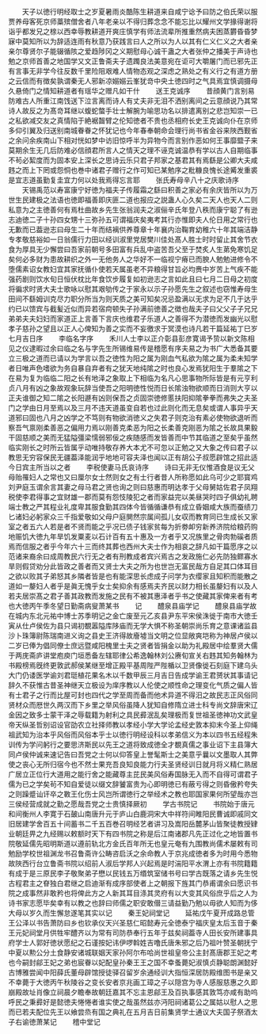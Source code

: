 <!-- { "loadSidebar": true } -->
　　天子以徳行明经取士之岁夏暑雨炎酷陈生耕道来自咸宁谂予曰防之伯氏荣以服贾养母客死京师藁殡僧舍者八年老亲以不得归葬念念不能忘比以耀州文学掾得谢将诣乎都发兄之榇以西幸辱教耕道开爽庄慎学有师法流辈所推重然病夫困蒸欝昏昏梦寐中莫知所以为辞适连雨有秋意乃获践言曰人之所以为人以其有仁义仁义之大者亲亲尔尊贤尔子能辍循陔之爱趋陟冈之义期慰母心诚干蛊之大者张仲之播美于声诗也勉之京师首善之地国学又文正鲁斋夫子遗躅良法美意宛在讵可大嚼屠门而已邪先正有言事无非学今往反数千里险阻艰难人情物态观之深虑之熟处之有义行之有道方册之云信而有徴矣孰谓秦无人邪新凉嫋嫋云峯犹竒中央土徳四时之气具焉宜慎调摄母久悬倚门之情知耕道者有瑶华之赠凡如干什
　　送王克诚序
　　昔顔黄门言别易防难古人所重江南饯送下泣言离而诗人有丈夫非无泪不洒别离间之云意顔说乃其常诗人故反之为髙竒耳继以蝮蛇螫手壮士解腕为喻思功名以排遣离别之悲岂知崇一已之私欲减交友之真情陷于絶裾齧臂之伦知徳者不贵也丞相府长史王克诚向仆在京师多仰引翼及归送别南城眷眷之怀犹记也今年春奉朝命会理行尚书省金谷来陜西觐省之余问余疾南山下相对恍如梦中访旧惊呼半为异物今而言别作恶如何王事靡盬子来莫期余生无几后防难必信顔君所言人之情天之理不诬克诚温恭有学以古人自期临事不茍必絜度而为固本安上深长之思诗云乐只君子邦家之基君其有焉繇是公卿大夫咸韪之而上下罔或怨恫也巻中诸君子赠行之作可知已某勉序之粃糠良愧长途觱发重裘是宜志道虽勤复圭宜力何以处我焉得忘言耶
　　张氏寿母辛八十之庆歌诗序
　　天锡禹范以寿富康宁好徳为福夫子传履霜之繇曰积善之家必有余庆皆所以为万世生民建极之法语也徳即福善即庆匪二道也报应之説蛊人心久矣二天人也天人二则私意为之主徳善何有焉杜曲故乡先生张翁润夫之淑俪辛氏年登八秩而康宁聪了有逊志迪徳二子十孙四女甥十三弥孙五可谓福庆矣夷考其行亦惟即夫人伦日用之常行也无歉而已葢逊志曰母生二十年而结褵供养尊章十年襄内治鞠育幼稚六十年其端洁静专孝敬慈裕如一日翁儒行力田以经训淑里党居樊川佳处髙人胜士时时留止其舍节衣食为厚具无少懈尝曰吾家前朝号多田富有兵乱中盗苦吾父至于焚炙人生苐免寒饥足矣何必多财为患故耕织之外一无他务人之华好不一临视宁瘠已而腴人勉勉进修令不堕儒素诏女教妇宜其家抚循仆使若天属虽老不异粮得甘旨必均赉中岁苦上气疾不能强药剧则饮水旬日恒伏枕比年食饮步履复如初逊志之言如此且曰七月二日母之初度将徧求时贤大夫士歌咏以慰其艰劬传之于家永以示子孙愿先生之叙述也窃惟寿母生田间不繇姆训克尽力职分所当为则天质之美可知矣况忌盈满以无求为足不几于达乎约已以馈宾与截髪近似而异若宿疴顿失子孙满前徳善之徴也哉夫子曰父父子子兄兄弟弟夫夫妇妇而家道正上言善下言庆也维君子乐道人之善得不为潜徳而发幽光以慰孝子慈孙之望且以正人心俾知为善之实而不妄徼求于冥漠也诗凡若干篇延祐丁巳岁七月吉日序
　　李临名字序
　　禾川人士李以正介彰县彭彦寛谒予贽以新文陈相见之仪逮暇过余曰临之名与字先生所锡维易传是稽愿有序夫易之为书广大悉备其要立三极之道而已请以为学言以吾之徳性为阳之属为刚血气私欲为隂之属为柔未知学者日唯声色嗜欲为务自暴自弃者有之犹天地纯隂之时也良心发焉犹阳生于羣隂之下在易为复为临临二阳之长有地泽之象取上下相临为名凡心思事物所际皆是有元亨利贞八月有凶之象故观象玩辞当使吾之阳明徳性悦而日长隂浊物欲顺而日消则大亨以正夫谁御之知二隂之长阳遯有凶则保吾之贞固崇徳修慝扶阳抑隂拳拳而弗失之夫圣门之学由日月至焉以及三月不违天道虽变自若也过此则化而无息矣或谓人事异乎天道邪曰固也八月之凶学之不笃则有物欲消徳义之失君子则克治有素必使物欲退听而察吾气禀刚柔善恶之偏用力焉以刚善克柔恶为阳之长柔善克刚恶为隂之长故具果毅干固慈顺之美而无猛隘彊梁懦弱邪佞之疾随感而发皆善而中节其临道之至矣乎虽然临实刚长之时所云皆属乎动唯持敬存养大本尤不可忽以正勉之又大象之传曰君子以教思无穷容保民无疆葢泽能润乎地地可容夫泽也闻以正有胡公子叔愿辟馆之招此适今日宾主所当以之者
　　李税使妻马氏哀诗序
　　诗曰无非无仪惟酒食是议无父母贻罹妇人之常也又曰厘尔女士然则女之有士行者昔人所称愿如此乌可少之耶寳鸡刘尹庭玉谓余言其妻之母马君之贤也询之则曰慈惠而明达孝于父母舅姑佐君子凤翔税使李君得事之宜财雄一郡而莫有怨忮陵犯之者而家益完以美昼哭时四子俱幼礼聘端士教之严其程业礼度卑其服食勤其四体今皆循循谦恭有成立昏姻咸大族而蚕绩刀匕诸妇必躬家众三千指爱敬如父母户庭閴然宗属间孤儿女収而教育同已生成长又家室之者五六人若是者不贤而能之乎况已债子钱家贫每为折劵卹穷新养济院给粮药购地赈饥大徳九年旱饥发粟麦以石计百有五十惠及一方者乎又况族里之骨肉勃磎者质焉而信服之者乎今年六十三而终其葬也西州大夫士作为相哀之辞凡如干篇愿序之以范诸来裔余曰成周教民六行无之者有刑教成者宾兴焉古之发政施仁必先防独鳏寡水旱则假贷劝分此皆政之善者而又贤士大夫之所为也世岂无富民哉方自足其口体耳目之欲以败其子弟怒其乡隣者皆是也有能深思长虑成子问学为衣缨家且知积而能散之道如一嫠妇人者乎是眞无愧乎女士矣抑余有感焉夫齐民以财力相长虽嫠妇有以及人若夫居崇髙之君子善其政教而发施之民有不被其惠泽者乎书之使藏其家俾来者有考也大徳丙午季冬望日勤斋病叟萧某书
　　记
　　醴泉县庙学记
　　醴泉县庙学故在城内东北元祐中博士苏季明记之金亡废至元乙亥县尹东平宋侯洙徙于南市大徳壬寅从仕卢侯佐为县只谒初覩嚣隘库陊庙而无学大惧不称圣朝崇尚乐育之意课诸监县沙卜珠簿尉陈瑞南进义询之县史王济得故廥墟当文明之位显敞爽垲称为神居卢侯以二岁已俸为倡同僚士庶远暨咸阳槐里士夫之贤者皆捐金以助为礼殿居中绘羣贤大儒于两庑斋庐讲堂庖庾门垣悉备左辖耶律公希逸翰林刘公赓旬宣关右韪其知务翰林为书殿榜焉旣终更敦武郝侯某继至增正殿平基周陛严陛楯以卫贤像徙石刻庭下建乌头大门仍诿医学谕刘君珽植花果名木以千数甲辰三月吉日告成学谕王君赟状其事请记辞久不获惟古昔圣神继天立极设为庠序教以人伦使之顺性命之理变化气质之偏人皆有士君子之行而比屋可封也四代之学至周而备而他术异道不得汨之故民志正风俗同贤材众而厯世久两汉而下乡里之举风俗虽降人犹知自修隋立进士科专尚文辞唐宋辽金因之致多士蒙干泽之辱载籍为射利之具民彛泯乱矣理极而复世祖圣徳神功文武皇帝天纵圣哲别诏设官劭农立社择师教以孝经小学大学论孟经史敦本抑末今圣上仰绳祖武知为治本乎风俗而风俗本乎士以徳行明经设科以孝弟信义为本以四书五经程朱训传为学问躬行之要思济斯民以先王之道将致成徳全才覩真儒之事业诏下主县簿大同卢侯仲诚来速记告曰吾党之士何以仰答皇上誉髦斯士之美意乎曩以文墨取人其弊使之丧心无所归宿今也不然士果充吾良知良能力行夫圣贤经训日就月将义精仁熟居广居立正位行大道用之能行舍之能藏尊主芘民美风俗寿国脉无入而不自得可谓君子儒为已之学矣茍不知自爱徒以缀文辞饕富贵为心即明徳已有蔽亏得之则昏傲矜夸失之则躁蹙讪讦卒之斁王化伤士风岂所谓徳行之举经术之教也耶国家果何所望哉亦岂三侯经营成就之勤之愿哉吾党之士贵慎择厥初
　　学古书院记
　　书院始于唐元和间衡州人李寛于石皷山南唐升元于庐山白鹿洞宋大中祥符间睢阳民曹诚即戚同文旧居建学舍百五十间蓄书二千五百巻召明经艺者讲习及嵩阳岳麓茅山皆聚徒教授肄业朝廷畀之九经赐以敕额时天下有四书院之称是后江南诸郡凡先正过化之地皆置书院敬延儒先昭明斯道以遵前轨北方金氏百年所无也皇元奄有九围教尚儒术屡敕有司勉励学校世祖渊龙书召鲁斋许公畴咨启沃之余命教人于京兆成徳者多为时用今悉物故陜西行台立鲁斋书院以绍前人淑后学邦人兴起焉是时湍阳平水渭上亦有书院籍籍有成于是三原民李子敬聚弟子懋以民钱五万缗筑室储书号曰学古既落之请乡先生悦古程君主之眘独白君继之启迪渐有成序部使者上之朝报下旌其门恭甫谓余曰愿识书院之成事然非敢矜也将俾此方之人新其耳目涤其灵府有以大变其风俗庶乎后之人为诗书家志愿毕矣幸有以教之也辞曰师儒之职安敢僣三请益勤乃勉以毋欲人知而为侈大母以岁久而生懈怠遂笔其实以记
　　秦王妃祠堂记
　　延祐戊午夏开成路总管王公泽以书告萧防曰乡也钦承仪天兴圣慈仁昭懿寿元全徳泰宁福庆皇太后玉音于秦王元妃祠堂月供牲牢醴齐以为常有司防恭奉行五年于兹矣祠葢寺人田长安所建事具府学士人郭好徳状愿纪之石谨按妃讳伊啰斡姓吉噜氏唐朱邪之后乃祖叶赞圣朝抚宁中夏以勲公分土食静安诸城联姻天家孙阿尔布哈尚世祖皇帝公主封髙唐郡王妃之考也今嗣封鄃王妃之弟也宸眷以妃配皇孙秦王王之国不幸蚤薨妃淑慎贞静聪朗渊懿好古博雅尝闻中阳薛氏董母辟馆授徒驿召留岁余通经训大指恒深居防殿维图书是亲又不幸薨于大徳丙午秋陵谷之变长安者京兆画工璋之子以隠宫为寺人感服慈惠之久即崩殿故址肖像立祠晨夕瞻奉故朝廷嘉其不忘主恩鄃王及百执事感其敦笃亦咸有助呜呼民之秉彛好是懿徳夫惓惓者谁实使之哉虽然兹亦沔阳祠诸葛公之属姑以慰人之思而已若夫配位先王以飨尝烝有国之典礼在五月吉日前集贤学士通议大夫国子祭酒太子右谕徳萧某记
　　稽中堂记
